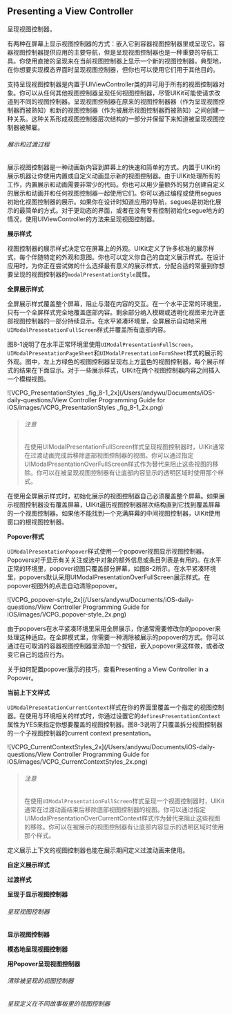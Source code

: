 ## Presenting a View Controller

呈现视图控制器。

有两种在屏幕上显示视图控制器的方式：嵌入它到容器视图控制器里或呈现它。容器视图控制器提供应用的主要导航，但是呈现视图控制器也是一种重要的导航工具。你使用直接的呈现来在当前视图控制器上显示一个新的视图控制器。典型地，在你想要实现模态界面时呈现视图控制器，但你也可以使用它们用于其他目的。

支持呈现视图控制器是内置于UIViewController类的并可用于所有的视图控制器对象。你可以从任何其他视图控制器呈现任何视图控制器，尽管UIKit可能使请求改道到不同的视图控制器。呈现视图控制器在原来的视图控制器器（作为呈现视图控制器而被熟知）和新的视图控制器（作为被展示视图控制器而被熟知）之间创建一种关系。这种关系形成视图控制器层次结构的一部分并保留下来知道被呈现视图控制器被解雇。

###### 展示和过渡过程

展示视图控制器是一种动画新内容到屏幕上的快速和简单的方式。内置于UIKit的展示机器让你使用内置或自定义动画显示新的视图控制器。由于UIKit处理所有的工作，内置展示和动画需要非常少的代码。你也可以用少量额外的努力创建自定义的展示和动画并和任何视图控制器一起使用它们。你可以通过编程或使用segues初始化视图控制器的展示。如果你在设计时知道应用的导航，segues是初始化展示的最简单的方式。对于更动态的界面，或者在没有专有控制初始化segue地方的情况，使用UIViewController的方法来呈现视图控制器。

**展示样式**

视图控制器的展示样式决定它在屏幕上的外观。UIKit定义了许多标准的展示样式，每个伴随特定的外观和意图。你也可以定义你自己的自定义展示样式。在设计应用时，为你正在尝试做的什么选择最有意义的展示样式，分配合适的常量到你想要呈现的视图控制器的`modalPresentationStyle`属性。

**全屏展示样式**

全屏展示样式覆盖整个屏幕，阻止与潜在内容的交互。在一个水平正常的环境里，只有一个全屏样式完全地覆盖底部内容。剩余部分纳入模糊或透明化视图来允许底部视图控制器的一部分持续显示。在水平紧凑环境里，全屏展示自动地采用`UIModalPresentationFullScreen`样式并覆盖所有底部内容。

图8-1说明了在水平正常环境里使用`UIModalPresentationFullScreen`，`UIModalPresentationPageSheet`和`UIModalPresentationFormSheet`样式的展示的外观。图中，左上方绿色的视图控制器呈现右上方蓝色的视图控制器，每个展示样式的结果在下面显示。对于一些展示样式，UIKit在两个视图控制器内容之间插入一个模糊视图。

![VCPG_PresentationStyles _fig_8-1_2x](/Users/andywu/Documents/iOS-daily-questions/View Controller Programming Guide for iOS/images/VCPG_PresentationStyles _fig_8-1_2x.png)

> ###### 注意
>
> 在使用UIModalPresentationFullScreen样式呈现视图控制器时，UIKit通常在过渡动画完成后移除底部视图控制器的视图。你可以通过指定UIModalPresentationOverFullScreen样式作为替代来阻止这些视图的移除。你可以在被呈现视图控制器有让底部内容显示的透明区域时使用那个样式。

在使用全屏展示样式时，初始化展示的视图控制器自己必须覆盖整个屏幕。如果展示视图控制器没有覆盖屏幕，UIKit遍历视图控制器层次结构直到它找到覆盖屏幕的一个视图控制器。如果他不能找到一个充满屏幕的中间视图控制器，UIKit使用窗口的根视图控制器。

**Popover样式**

`UIModalPresentationPopover`样式使用一个popover视图显示视图控制器。Popovers对于显示有关关注或选中对象的额外信息或条目列表是有用的。在水平正常的环境里，popover视图只覆盖部分屏幕，如图8-2所示。在水平紧凑环境里，popovers默认采用UIModalPresentationOverFullScreen展示样式。在popover视图外的点击自动清除popover。

![VCPG_popover-style_2x](/Users/andywu/Documents/iOS-daily-questions/View Controller Programming Guide for iOS/images/VCPG_popover-style_2x.png)

由于popovers在水平紧凑环境里采用全屏展示，你通常需要修改你的popover来处理这种适应。在全屏模式里，你需要一种清除被展示的popover的方式。你可以通过在可取消的容器视图控制器里添加一个按钮，嵌入popover来这样做，或者改变它自己的适应行为。

关于如何配置popover展示的技巧，查看Presenting a View Controller in a Popover。

**当前上下文样式**

`UIModalPresentationCurrentContext`样式在你的界面里覆盖一个指定的视图控制器。在使用与环境相关的样式时，你通过设置它的`definesPresentationContext`属性为YES来指定你想要覆盖的视图控制器。图8-3说明了只覆盖拆分视图控制器的一个子视图控制器的current context presentation。

![VCPG_CurrentContextStyles_2x](/Users/andywu/Documents/iOS-daily-questions/View Controller Programming Guide for iOS/images/VCPG_CurrentContextStyles_2x.png)

> ###### 注意
>
> 在使用`UIModalPresentationFullScreen`样式呈现一个视图控制器时，UIKit通常在过渡动画结束后移除底部视图控制器的视图。你可以通过指定UIModalPresentationOverCurrentContext样式作为替代来阻止这些视图的移除。你可以在被展示的视图控制器有让底部内容显示的透明区域时使用那个样式。

定义展示上下文的视图控制器也能在展示期间定义过渡动画来使用。

**自定义展示样式**

**过渡样式**

**呈现于显示视图控制器**

###### 呈现视图控制器

**显示视图控制器**

**模态地呈现视图控制器**

**用Popover呈现视图控制器**

###### 清除被呈现的视图控制器

###### 呈现定义在不同故事板里的视图控制器